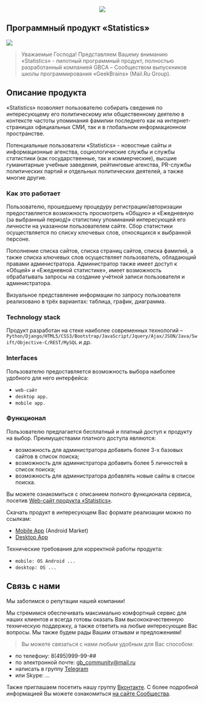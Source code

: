 <p align="center"><img src="https://pp.userapi.com/c638519/v638519489/431d6/aAkqSUi3DoI.jpg"></p>

## Программный продукт «Statistics»

<p align="left"><img src="https://pp.userapi.com/c841330/v841330489/444/gNEnIosoQHY.jpg"></p>

> Уважаемые Господа! Представляем Вашему вниманию «Statistics» - пилотный программный продукт, полностью разработанный компанией GBCA – Сообществом выпускников школы программирования «GeekBrains» (Mail.Ru Group). 

## Описание продукта

«Statistics» позволяет пользователю собирать сведения по интересующему его политическому или общественному деятелю в контексте частоты упоминания фамилии последнего как на интернет-страницах официальных СМИ, так и в глобальном информационном пространстве.

Потенциальные пользователи «Statistics» - новостные сайты и информационные агенства, социологические службы и службы статистики (как государственные, так и коммерческие),  высшие гуманитарные учебные заведения, рейтинговые агенства, PR-службы политических партий и отдельных политических деятелей, а также многие другие.

### Как это работает

Пользователю, прошедшему процедуру регистрации/авторизации предоставляется возможность  просмотреть «Общую» и «Ежедневную (за выбранный период)» статистику упоминаний интересующей его личности на указанном пользователем сайте. Сбор статистики осуществляется по списку ключевых слов, относящихся к выбранной персоне.

Пополнение списка сайтов, списка страниц сайтов, списка фамилий, а также  списка ключевых слов осуществляет пользователь, обладающий правами администратора.  Администратор также имеет доступ к «Общей» и «Ежедневной статистике», имеет возможность обрабатывать запросы на создание учётной записи пользователя и администратора.

Визуальное представление информации по запросу пользователя реализовано в трёх вариантах: таблица, график, диаграмма.

### Technology stack

Продукт разработан на стеке наиболее современных технологий – `Python/Django/HTML5/CSS3/Bootstrap/JavaScript/Jquery/Ajax/JSON/Java/Swift/Objective-C/REST/MySQL` и др.

### Interfaces

Пользователю предоставляется возможность выбора наиболее удобного для него интерфейса: 
- `web-сайт`
- `desktop app.`
- `mobile app.` 

### Функционал 

Пользователю предлагается бесплатный и платный доступ к продукту на выбор. Преимуществами платного доступа являются:
-	возможность для администратора добавить более 3-х базовых сайтов в список поиска;
-	возможность для администратора добавить более 5 личностей в список поиска; 
-	возможность для администратора добавлять новые сайты в список поиска.

Вы можете ознакомиться с описанием полного функционала сервиса, посетив [Web-сайт продукта «Statistics»](#).

Скачать продукт в интересующем Вас формате реализации можно по ссылкам:
- [Mobile App](#) (Android Market)
- [Desktop App](#)

Технические требования для корректной работы продукта:
-	`mobile: OS Android ...`
-	`desktop: OS ... `

## Связь с нами

Мы заботимся о репутации нашей компании! 

Мы стремимся обеспечивать максимально комфортный сервис для наших клиентов и всегда готовы оказать Вам высококачественную техническую поддержку, а также ответить на любые интересующие Вас вопросы. Мы также будем рады Вашим отзывам и предложениям!

> Вы можете связаться с нами любым удобным для Вас способом: 
- по телефону: 8(495)999-99-##
- по электронной почте: gb_community@mail.ru
- написать в группу [Telegram](https://t.me/joinchat/AAAAAAvslLc5HSXpNQN0zg)
- или Skype: ... 

Также приглашаем посетить нашу группу [Вконтакте](https://vk.com/gb_community). 
С более подробной информацией Вы можете ознакомиться [на сайте Cообщества](#).

